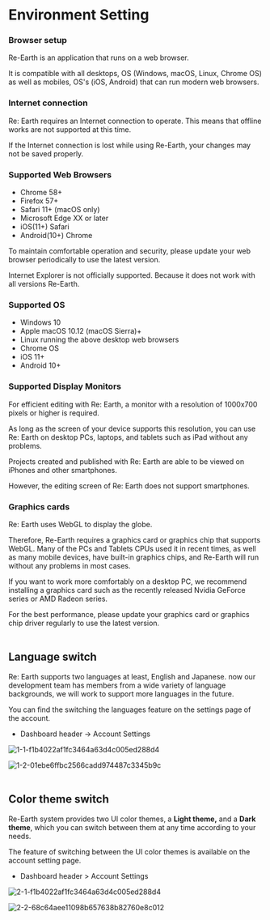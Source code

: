 # Environment Setting

### Browser setup
Re-Earth is an application that runs on a web browser.

It is compatible with all desktops, OS (Windows, macOS, Linux, Chrome OS) as well as mobiles, OS's (iOS, Android) that can run modern web browsers.

### Internet connection

Re: Earth requires an Internet connection to operate. This means that offline works are not supported at this time.

If the Internet connection is lost while using Re-Earth, your changes may not be saved properly.

### Supported Web Browsers

- Chrome 58+
- Firefox 57+
- Safari 11+ (macOS only)
- Microsoft Edge XX or later
- iOS(11+) Safari
- Android(10+) Chrome

To maintain comfortable operation and security, please update your web browser periodically to use the latest version.

Internet Explorer is not officially supported. Because it does not work with all versions Re-Earth.

### Supported OS

- Windows 10
- Apple macOS 10.12 (macOS Sierra)+
- Linux running the above desktop web browsers
- Chrome OS
- iOS 11+
- Android 10+

### Supported Display Monitors

For efficient editing with Re: Earth, a monitor with a resolution of 1000x700 pixels or higher is required.

As long as the screen of your device supports this resolution, you can use Re: Earth on desktop PCs, laptops, and tablets such as iPad without any problems.

Projects created and published with Re: Earth are able to be viewed on iPhones and other smartphones.

However, the editing screen of Re: Earth does not support smartphones.

### Graphics cards

Re: Earth uses WebGL to display the globe.

Therefore, Re-Earth requires a graphics card or graphics chip that supports WebGL. Many of the PCs and Tablets CPUs used it in recent times, as well as many mobile devices, have built-in graphics chips, and Re-Earth will run without any problems in most cases.

If you want to work more comfortably on a desktop PC, we recommend installing a graphics card such as the recently released Nvidia GeForce series or AMD Radeon series.

For the best performance, please update your graphics card or graphics chip driver regularly to use the latest version.
<br>
<br>

## Language switch

Re: Earth supports two languages at least, English and Japanese. now our development team has members from a wide variety of language backgrounds, we will work to support more languages in the future.

You can find the switching the languages feature on the settings page of the account.

- Dashboard header -> Account Settings

![1-1-f1b4022af1fc3464a63d4c005ed288d4](https://github.com/CS-eukarya/User-Manual-English-/assets/154571156/f3ce01fa-3590-4523-8aaf-4fe815d8b74b)

![1-2-01ebe6ffbc2566cadd974487c3345b9c](https://github.com/CS-eukarya/User-Manual-English-/assets/154571156/2f4454b8-1abe-4d46-bd9c-304a1437931c)
<br>
<br>

## Color theme switch

Re-Earth system provides two UI color themes, a **Light theme,** and a **Dark theme**, which you can switch between them at any time according to your needs.

The feature of switching between the UI color themes is available on the account setting page.

- Dashboard header > Account Settings

![2-1-f1b4022af1fc3464a63d4c005ed288d4](https://github.com/CS-eukarya/User-Manual-English-/assets/154571156/0ab82185-fcbc-45d4-a375-3086c7bb2c35)

![2-2-68c64aee11098b657638b82760e8c012](https://github.com/CS-eukarya/User-Manual-English-/assets/154571156/361e6edb-6a7b-4e0f-bab2-8611958cf4c3)

